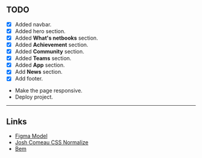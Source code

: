 ## TODO
- [x] Added navbar.
- [x] Added hero section.
- [x] Added **What's netbooks** section.
- [x] Added **Achievement** section.
- [x] Added **Community** section.
- [x] Added **Teams** section.
- [x] Added **App** section.
- [x] Add **News** section.
- [x] Add footer.
-  Make the page responsive.
-  Deploy project.

---

## Links

* [Figma Model](https://www.figma.com/file/8G1nMBWoguQYbKPJPM5i74/Free-Landing-Page-Design-(Community)?node-id=5%3A1043&t=Scid1zliVvSZ7r7q-1)
* [Josh Comeau CSS Normalize](https://www.joshwcomeau.com/css/custom-css-reset/)
* [Bem](https://getbem.com/introduction/)